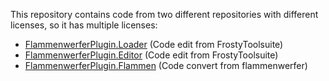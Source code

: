 This repository contains code from two different repositories with different licenses, so it has multiple licenses:
- [FlammenwerferPlugin.Loader](/FlammenwerferPlugin.Loader/LICENSE.md) (Code edit from FrostyToolsuite)
- [FlammenwerferPlugin.Editor](/FlammenwerferPlugin.Editor/LICENSE.md) (Code edit from FrostyToolsuite)
- [FlammenwerferPlugin.Flammen](/FlammenwerferPlugin.Flammen/LICENSE) (Code convert from flammenwerfer)
